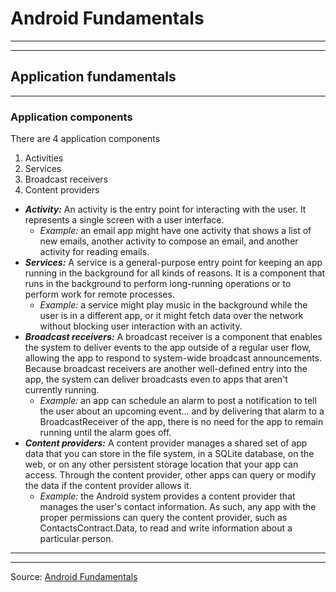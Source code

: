 # Android Fundamentals
-- -
-- -
## Application fundamentals
-- -

### Application components  
There are 4 application components
1. Activities  
2. Services  
3. Broadcast receivers  
4. Content providers  

- ***Activity:*** An activity is the entry point for interacting with the user. It represents a single screen with a user interface.  
  - *Example:* an email app might have one activity that shows a list of new emails, another activity to compose an email, and another activity for reading emails.  
- ***Services:*** A service is a general-purpose entry point for keeping an app running in the background for all kinds of reasons. It is a component that runs in the background to perform long-running operations or to perform work for remote processes.  
  - *Example:* a service might play music in the background while the user is in a different app, or it might fetch data over the network without blocking user interaction with an activity.
- ***Broadcast receivers:*** A broadcast receiver is a component that enables the system to deliver events to the app outside of a regular user flow, allowing the app to respond to system-wide broadcast announcements. Because broadcast receivers are another well-defined entry into the app, the system can deliver broadcasts even to apps that aren't currently running.  
  - *Example:* an app can schedule an alarm to post a notification to tell the user about an upcoming event... and by delivering that alarm to a BroadcastReceiver of the app, there is no need for the app to remain running until the alarm goes off.  
- ***Content providers:*** A content provider manages a shared set of app data that you can store in the file system, in a SQLite database, on the web, or on any other persistent storage location that your app can access. Through the content provider, other apps can query or modify the data if the content provider allows it.  
  - *Example:* the Android system provides a content provider that manages the user's contact information. As such, any app with the proper permissions can query the content provider, such as ContactsContract.Data, to read and write information about a particular person.  
-- -
-- -

Source: [Android Fundamentals](https://developer.android.com/guide/components/fundamentals)
